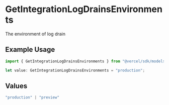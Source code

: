 # GetIntegrationLogDrainsEnvironments

The environment of log drain

## Example Usage

```typescript
import { GetIntegrationLogDrainsEnvironments } from "@vercel/sdk/models/operations";

let value: GetIntegrationLogDrainsEnvironments = "production";
```

## Values

```typescript
"production" | "preview"
```